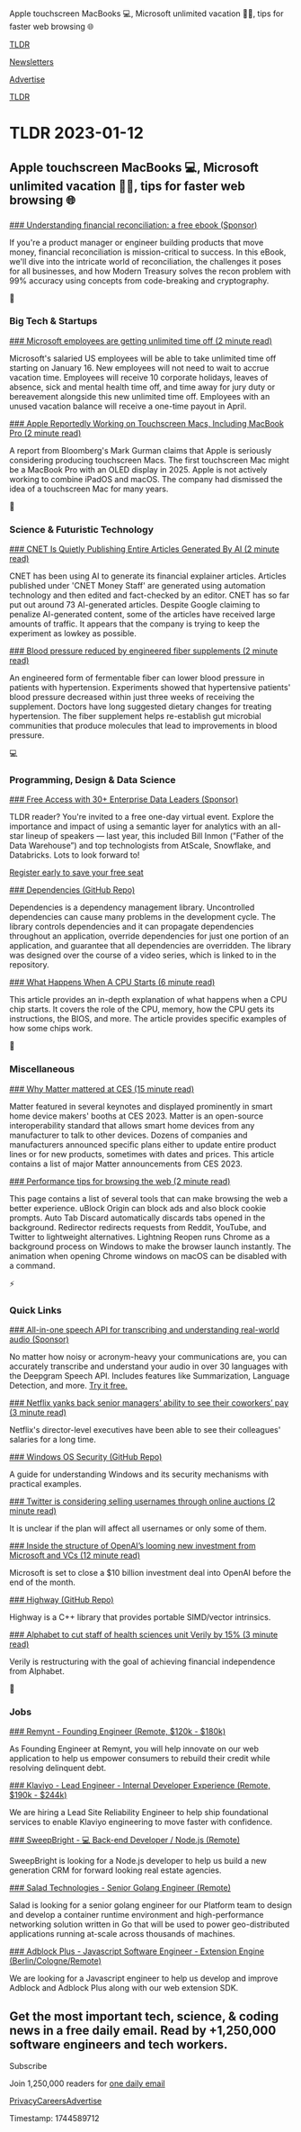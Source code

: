 Apple touchscreen MacBooks 💻, Microsoft unlimited vacation 👨‍💻, tips for faster web browsing 🌐

[TLDR](/)

[Newsletters](/newsletters)

[Advertise](https://advertise.tldr.tech/)

[TLDR](/)

# TLDR 2023-01-12

## Apple touchscreen MacBooks 💻, Microsoft unlimited vacation 👨‍💻, tips for faster web browsing 🌐

### 

[### Understanding financial reconciliation: a free ebook (Sponsor)](https://app.mt/recon-diaries)

If you're a product manager or engineer building products that move money, financial reconciliation is mission-critical to success. In this eBook, we'll dive into the intricate world of reconciliation, the challenges it poses for all businesses, and how Modern Treasury solves the recon problem with 99% accuracy using concepts from code-breaking and cryptography.

📱

### Big Tech & Startups

[### Microsoft employees are getting unlimited time off (2 minute read)](https://www.theverge.com/2023/1/11/23550470/microsoft-employees-unlimited-time-off-2023?utm_source=tldrnewsletter)

Microsoft's salaried US employees will be able to take unlimited time off starting on January 16. New employees will not need to wait to accrue vacation time. Employees will receive 10 corporate holidays, leaves of absence, sick and mental health time off, and time away for jury duty or bereavement alongside this new unlimited time off. Employees with an unused vacation balance will receive a one-time payout in April.

[### Apple Reportedly Working on Touchscreen Macs, Including MacBook Pro (2 minute read)](https://www.macrumors.com/2023/01/11/touchscreen-macs-report/?utm_source=tldrnewsletter)

A report from Bloomberg's Mark Gurman claims that Apple is seriously considering producing touchscreen Macs. The first touchscreen Mac might be a MacBook Pro with an OLED display in 2025. Apple is not actively working to combine iPadOS and macOS. The company had dismissed the idea of a touchscreen Mac for many years.

🚀

### Science & Futuristic Technology

[### CNET Is Quietly Publishing Entire Articles Generated By AI (2 minute read)](https://futurism.com/the-byte/cnet-publishing-articles-by-ai?utm_source=tldrnewsletter)

CNET has been using AI to generate its financial explainer articles. Articles published under 'CNET Money Staff' are generated using automation technology and then edited and fact-checked by an editor. CNET has so far put out around 73 AI-generated articles. Despite Google claiming to penalize AI-generated content, some of the articles have received large amounts of traffic. It appears that the company is trying to keep the experiment as lowkey as possible.

[### Blood pressure reduced by engineered fiber supplements (2 minute read)](https://newatlas.com/health-wellbeing/blood-pressure-gut-microbiome-scfa-fiber-prebiotic/?utm_source=tldrnewsletter)

An engineered form of fermentable fiber can lower blood pressure in patients with hypertension. Experiments showed that hypertensive patients' blood pressure decreased within just three weeks of receiving the supplement. Doctors have long suggested dietary changes for treating hypertension. The fiber supplement helps re-establish gut microbial communities that produce molecules that lead to improvements in blood pressure.

💻

### Programming, Design & Data Science

[### Free Access with 30+ Enterprise Data Leaders (Sponsor)](https://www.semanticlayersummit.com/?utm_medium=email&amp;utm_source=tldr&amp;utm_campaign=2023summit&amp;utm_content=null&amp;utm_term=null)

TLDR reader? You're invited to a free one-day virtual event. Explore the importance and impact of using a semantic layer for analytics with an all-star lineup of speakers — last year, this included Bill Inmon (”Father of the Data Warehouse”) and top technologists from AtScale, Snowflake, and Databricks. Lots to look forward to!

[Register early to save your free seat](https://www.semanticlayersummit.com/?utm_medium=email&utm_source=tldr&utm_campaign=2023summit&utm_content=null&utm_term=null)

[### Dependencies (GitHub Repo)](https://github.com/pointfreeco/swift-dependencies?utm_source=tldrnewsletter)

Dependencies is a dependency management library. Uncontrolled dependencies can cause many problems in the development cycle. The library controls dependencies and it can propagate dependencies throughout an application, override dependencies for just one portion of an application, and guarantee that all dependencies are overridden. The library was designed over the course of a video series, which is linked to in the repository.

[### What Happens When A CPU Starts (6 minute read)](https://lateblt.tripod.com/bit68.txt?utm_source=tldrnewsletter)

This article provides an in-depth explanation of what happens when a CPU chip starts. It covers the role of the CPU, memory, how the CPU gets its instructions, the BIOS, and more. The article provides specific examples of how some chips work.

🎁

### Miscellaneous

[### Why Matter mattered at CES (15 minute read)](https://www.theverge.com/23547154/matter-smart-home-new-devices-ces-2023?utm_source=tldrnewsletter)

Matter featured in several keynotes and displayed prominently in smart home device makers' booths at CES 2023. Matter is an open-source interoperability standard that allows smart home devices from any manufacturer to talk to other devices. Dozens of companies and manufacturers announced specific plans either to update entire product lines or for new products, sometimes with dates and prices. This article contains a list of major Matter announcements from CES 2023.

[### Performance tips for browsing the web (2 minute read)](https://mikefsn.github.io/2023/01/11/performance-tips-for-browsing-the-web.html?utm_source=tldrnewsletter)

This page contains a list of several tools that can make browsing the web a better experience. uBlock Origin can block ads and also block cookie prompts. Auto Tab Discard automatically discards tabs opened in the background. Redirector redirects requests from Reddit, YouTube, and Twitter to lightweight alternatives. Lightning Reopen runs Chrome as a background process on Windows to make the browser launch instantly. The animation when opening Chrome windows on macOS can be disabled with a command.

⚡

### Quick Links

[### All-in-one speech API for transcribing and understanding real-world audio (Sponsor)](https://dpgr.am/c83f117)

No matter how noisy or acronym-heavy your communications are, you can accurately transcribe and understand your audio in over 30 languages with the Deepgram Speech API. Includes features like Summarization, Language Detection, and more. [Try it free.](https://dpgr.am/c83f117)

[### Netflix yanks back senior managers’ ability to see their coworkers’ pay (3 minute read)](https://fortune.com/2023/01/11/netflix-reverses-salary-transparency-rules/?utm_source=tldrnewsletter)

Netflix's director-level executives have been able to see their colleagues' salaries for a long time.

[### Windows OS Security (GitHub Repo)](https://github.com/jmau111-org/windows_security?utm_source=tldrnewsletter)

A guide for understanding Windows and its security mechanisms with practical examples.

[### Twitter is considering selling usernames through online auctions (2 minute read)](https://techcrunch.com/2023/01/11/twitter-selling-usernames-via-online-auctions/?utm_source=tldrnewsletter)

It is unclear if the plan will affect all usernames or only some of them.

[### Inside the structure of OpenAI’s looming new investment from Microsoft and VCs (12 minute read)](https://archive.ph/6x5uE?utm_source=tldrnewsletter)

Microsoft is set to close a $10 billion investment deal into OpenAI before the end of the month.

[### Highway (GitHub Repo)](https://github.com/google/highway?utm_source=tldrnewsletter)

Highway is a C++ library that provides portable SIMD/vector intrinsics.

[### Alphabet to cut staff of health sciences unit Verily by 15% (3 minute read)](https://www.cnbc.com/2023/01/11/alphabet-to-cut-staff-of-health-sciences-unit-verily-by-15percent.html?utm_source=tldrnewsletter)

Verily is restructuring with the goal of achieving financial independence from Alphabet.

💼

### Jobs

[### Remynt - Founding Engineer (Remote, $120k - $180k)](https://tldr.tech/jobs/founding-engineer/130)

As Founding Engineer at Remynt, you will help innovate on our web application to help us empower consumers to rebuild their credit while resolving delinquent debt.

[### Klaviyo - Lead Engineer - Internal Developer Experience (Remote, $190k - $244k)](https://tldr.tech/jobs/lead-engineer---internal-developer-experience/129)

We are hiring a Lead Site Reliability Engineer to help ship foundational services to enable Klaviyo engineering to move faster with confidence.

[### SweepBright - 💻 Back-end Developer / Node.js (Remote)](https://tldr.tech/jobs/%F0%9F%92%BB-back-end-developer-%2F-node.js-/128)

SweepBright is looking for a Node.js developer to help us build a new generation CRM for forward looking real estate agencies.

[### Salad Technologies - Senior Golang Engineer (Remote)](https://tldr.tech/jobs/sr.-software-engineer---go-developer/124)

Salad is looking for a senior golang engineer for our Platform team to design and develop a container runtime environment and high-performance networking solution written in Go that will be used to power geo-distributed applications running at-scale across thousands of machines.

[### Adblock Plus - Javascript Software Engineer - Extension Engine (Berlin/Cologne/Remote)](https://tldr.tech/jobs/javascript-software-engineer---extension-engine-berlin%2Fcologne%2Fremote/123)

We are looking for a Javascript engineer to help us develop and improve Adblock and Adblock Plus along with our web extension SDK.

## Get the most important tech, science, & coding news in a free daily email. Read by +1,250,000 software engineers and tech workers.

Subscribe

Join 1,250,000 readers for [one daily email](/api/latest/tech)

[Privacy](/privacy)[Careers](https://jobs.ashbyhq.com/tldr.tech)[Advertise](/tech/advertise)

Timestamp: 1744589712